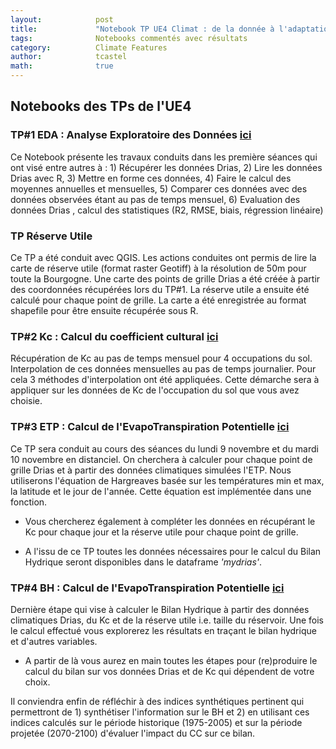 ```yaml
---
layout:            post
title:             "Notebook TP UE4 Climat : de la donnée à l'adaptation"
tags:              Notebooks commentés avec résultats 
category:          Climate Features
author:            tcastel
math:              true
---
```


## Notebooks des TPs de l'UE4

### TP#1 EDA : Analyse Exploratoire des Données [**ici**](https://github.com/thierrycastel/tcnotebook/blob/master/M2SEME_UE4/UE4_TP1_EDA.ipynb)

Ce Notebook présente les travaux conduits dans les première séances qui ont visé entre autres à : 1) Récupérer les données Drias, 2) Lire les données Drias avec R, 3) Mettre en forme ces données, 4) Faire le calcul des moyennes annuelles et mensuelles, 5) Comparer ces données avec des données observées étant au pas de temps mensuel, 6) Evaluation des données Drias , calcul des statistiques (R2, RMSE, biais, régression linéaire)

### TP Réserve Utile

Ce TP a été conduit avec QGIS. Les actions conduites ont permis de lire la carte de réserve utile (format raster Geotiff) à la résolution de 50m pour toute la Bourgogne. Une carte des points de grille Drias a été créée à partir des coordonnées récupérées lors du TP#1. La réserve utile a ensuite été calculé pour chaque point de grille. La carte a été enregistrée au format shapefile pour être ensuite récupérée sous R. 

### TP#2 Kc : Calcul du coefficient cultural [**ici**](https://github.com/thierrycastel/tcnotebook/blob/master/M2SEME_UE4/UE4_TP2_Kc.ipynb)

Récupération de Kc au pas de temps mensuel pour 4 occupations du sol. Interpolation de ces données mensuelles au pas de temps journalier. Pour cela 3 méthodes d'interpolation ont été appliquées. Cette démarche sera à appliquer sur les données de Kc de l'occupation du sol que vous avez choisie.

### TP#3 ETP : Calcul de l'EvapoTranspiration Potentielle [**ici**](https://github.com/thierrycastel/tcnotebook/blob/master/M2SEME_UE4/UE4_TP3_ETP.ipynb)

Ce TP sera conduit au cours des séances du lundi 9 novembre et du mardi 10 novembre en distanciel. On cherchera à calculer pour chaque point de grille Drias et à partir des données climatiques simulées l'ETP. Nous utiliserons l'équation de Hargreaves basée sur les températures min et max, la latitude et le jour de l'année. Cette équation est implémentée dans une fonction.

* Vous chercherez également à compléter les données en récupérant le Kc pour chaque jour et la réserve utile pour chaque point de grille.

* A l'issu de ce TP toutes les données nécessaires pour le calcul du Bilan Hydrique seront disponibles dans le dataframe *'mydrias'*.

### TP#4 BH : Calcul de l'EvapoTranspiration Potentielle [**ici**](https://github.com/thierrycastel/tcnotebook/blob/master/M2SEME_UE4/UE4_TP4_BH.ipynb)

Dernière étape qui vise à calculer le Bilan Hydrique à partir des données climatiques Drias, du Kc et de la réserve utile i.e. taille du réservoir.
Une fois le calcul effectué vous explorerez les résultats en traçant le bilan hydrique et d'autres variables.

* A partir de là vous aurez en main toutes les étapes pour (re)produire le calcul du bilan sur vos données Drias et de Kc qui dépendent de votre choix.

Il conviendra enfin de réfléchir à des indices synthétiques pertinent qui permettront de 1) synthétiser l'information sur le BH et 2) en utilisant ces indices calculés sur le période historique (1975-2005) et sur la période projetée (2070-2100) d'évaluer l'impact du CC sur ce bilan.
